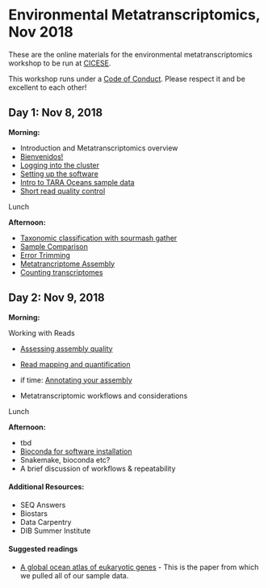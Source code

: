 Environmental Metatranscriptomics, Nov 2018 
======

These are the online materials for the environmental metatranscriptomics workshop to be run at [CICESE](https://www.cicese.edu.mx/).

This workshop runs under a [Code of Conduct](code-of-conduct.md). Please respect it and be excellent to each other!


## Day 1: Nov 8, 2018

**Morning:**
  
  - Introduction and Metatranscriptomics overview 
  - [Bienvenidos!](welcome.md)
  - [Logging into the cluster](cicese-cluster.md) 
  - [Setting up the software](setting-up-tara-environment.md)
  - [Intro to TARA Oceans sample data](tara-sample-data.md)
  - [Short read quality control](short-read-quality-control.md)

Lunch 

**Afternoon:**
  
  
  - [Taxonomic classification with sourmash gather](sourmash-taxonomic-classification.md)
  - [Sample Comparison](sample-comparison.md)
  - [Error Trimming](khmer-trimming.md)
  - [Metatrancriptome Assembly](megahit-assembly.md)
  - [Counting transcriptomes](count_transcriptomes.md)
  


## Day 2: Nov 9, 2018

**Morning:** 

Working with Reads
  
  - [Assessing assembly quality](evaluation.md)
  - [Read mapping and quantification](read-mapping.md)
  - if time: [Annotating your assembly](annotation.md)
  
  - Metatranscriptomic workflows and considerations

Lunch 

**Afternoon:** 

  - tbd
  - [Bioconda for software installation](working-with-bioconda.md)
  - Snakemake, bioconda etc?
  - A brief discussion of workflows & repeatability




#### Additional Resources:  

  - SEQ Answers
  - Biostars
  - Data Carpentry
  - DIB Summer Institute


#### Suggested readings

  - [A global ocean atlas of eukaryotic genes](https://www.nature.com/articles/s41467-017-02342-1) - This is the paper from which we pulled all of our sample data.

